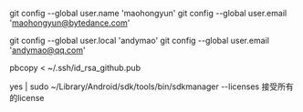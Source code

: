git config --global user.name 'maohongyun'
git config --global user.email 'maohongyun@bytedance.com'

git config --global user.local 'andymao'
git config --global user.email 'andymao@qq.com'


pbcopy < ~/.ssh/id_rsa_github.pub


yes | sudo ~/Library/Android/sdk/tools/bin/sdkmanager --licenses 接受所有的license
